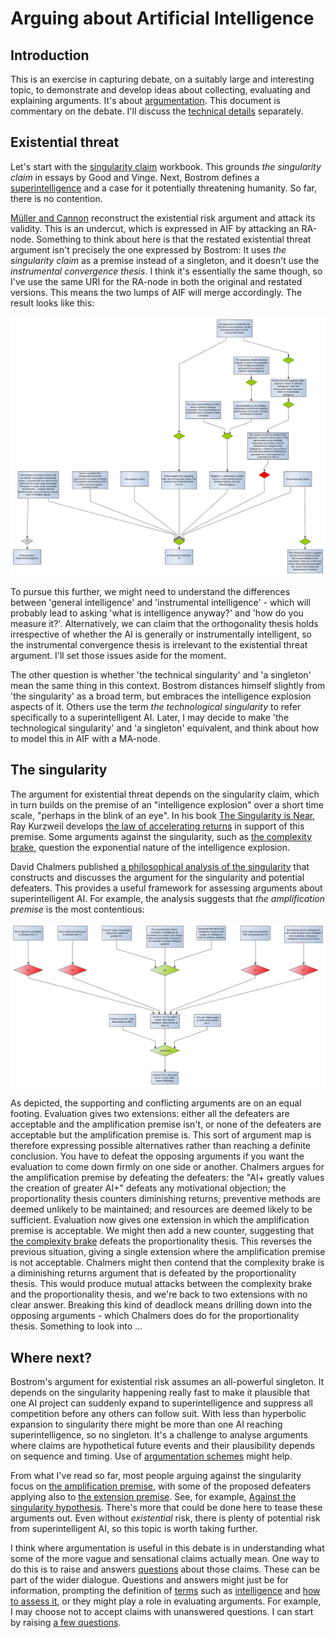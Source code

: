 # Arguing about Artificial Intelligence

## Introduction
This is an exercise in capturing debate, on a suitably large and interesting topic, to demonstrate and develop ideas about collecting, evaluating and explaining arguments. It's about [argumentation](https://dstl.github.io/eleatics/doc/argumentation/). This document is commentary on the debate. I'll discuss the [technical details](technical.md) separately. 

## Existential threat
Let's start with the [singularity claim](singularity.xhtml) workbook. This grounds *the singularity claim* in essays by Good and Vinge. Next, Bostrom defines a [superintelligence](superintelligence.xhtml#superintelligence) and a case for it potentially threatening humanity. So far, there is no contention.

[Müller and Cannon](both-ways.xhtml) reconstruct the existential risk argument and attack its validity. This is an undercut, which is expressed in AIF by attacking an RA-node. Something to think about here is that the restated existential threat argument isn't precisely the one expressed by Bostrom: It uses *the singularity claim* as a premise instead of a singleton, and it doesn't use the *instrumental convergence thesis*. I think it's essentially the same though, so I've use the same URI for the RA-node in both the original and restated versions. This means the two lumps of AIF will merge accordingly. The result looks like this: 

![Undercutting the extinction argument](images/extinction.svg)

To pursue this further, we might need to understand the differences between 'general intelligence' and 'instrumental intelligence' - which will probably lead to asking 'what is intelligence anyway?' and 'how do you measure it?'. Alternatively, we can claim that the orthogonality thesis holds irrespective of whether the AI is generally or instrumentally intelligent, so the instrumental convergence thesis is irrelevant to the existential threat argument. I'll set those issues aside for the moment.

The other question is whether 'the technical singularity' and 'a singleton' mean the same thing in this context. Bostrom distances himself slightly from 'the singularity' as a broad term, but embraces the intelligence explosion aspects of it. Others use the term *the technological singularity* to refer specifically to a superintelligent AI. Later, I may decide to make 'the technological singularity' and 'a singleton' equivalent, and think about how to model this in AIF with a MA-node.

## The singularity
The argument for existential threat depends on the singularity claim, which in turn builds on the premise of an "intelligence explosion" over a short time scale, "perhaps in the blink of an eye". In his book [The Singularity is Near](https://en.wikipedia.org/wiki/The_Singularity_Is_Near), Ray Kurzweil develops [the law of accelerating returns](accelerating-returns.xhtml) in support of this premise. Some arguments against the singularity, such as [the complexity brake](complexity-brake.xhtml), question the exponential nature of the intelligence explosion.

David Chalmers published [a philosophical analysis of the singularity](chalmers.xhtml) that constructs and discusses the argument for the singularity and potential defeaters. This provides a useful framework for assessing arguments about superintelligent AI. For example, the analysis suggests that *the amplification premise* is the most contentious:

![the amplification premise](images/chalmers5.svg)

As depicted, the supporting and conflicting arguments are on an equal footing. Evaluation gives two extensions: either all the defeaters are acceptable and the amplification premise isn't, or none of the defeaters are acceptable but the amplification premise is. This sort of argument map is therefore expressing possible alternatives rather than reaching a definite conclusion. You have to defeat the opposing arguments if you want the evaluation to come down firmly on one side or another. Chalmers argues for the amplification premise by defeating the defeaters: the "AI+ greatly values the creation of greater AI+" defeats any motivational objection; the proportionality thesis counters diminishing returns; preventive methods are deemed unlikely to be maintained; and resources are deemed likely to be sufficient. Evaluation now gives one extension in which the amplification premise is acceptable. We might then add a new counter, suggesting that [the complexity brake](complexity-brake.xhtml) defeats the proportionality thesis. This reverses the previous situation, giving a single extension where the amplification premise is not acceptable. Chalmers might then contend that the complexity brake is a diminishing returns argument that is defeated by the proportionality thesis. This would produce mutual attacks between the complexity brake and the proportionality thesis, and we're back to two extensions with no clear answer. Breaking this kind of deadlock means drilling down into the opposing arguments - which Chalmers does do for the proportionality thesis. Something to look into ...

## Where next?

Bostrom's argument for existential risk assumes an all-powerful singleton. It depends on the singularity happening really fast to make it plausible that one AI project can suddenly expand to superintelligence and suppress all competition before any others can follow suit. With less than hyperbolic expansion to singularity there might be more than one AI reaching superintelligence, so no singleton. It's a challenge to analyse arguments where claims are hypothetical future events and their plausibility depends on sequence and timing. Use of [argumentation schemes](https://github.com/dstl/eleatics/wiki/Argumentation-Schemes) might help.

From what I've read so far, most people arguing against the singularity focus on [the amplification premise](chalmers.xhtml#amplification), with some of the proposed defeaters applying also to [the extension premise](chalmers.xhtml#extension). See, for example, [Against the singularity hypothesis](https://doi.org/10.1007/s11098-024-02143-5). There's more that could be done here to tease these arguments out. Even without *existential* risk, there is plenty of potential risk from superintelligent AI, so this topic is worth taking further.

I think where argumentation is useful in this debate is in understanding what some of the more vague and sensational claims actually mean. One way to do this is to raise and answers [questions](technical.md#questions) about those claims. These can be part of the wider dialogue. Questions and answers might just be for information, prompting the definition of [terms](technical.md#terminology) such as [intelligence](intelligence.xhtml) and [how to assess it](levels-of-agi.xhtml), or they might play a role in evaluating arguments. For example, I may choose not to accept claims with unanswered questions. I can start by raising [a few questions](questions.xhtml).
